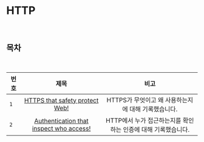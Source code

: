 # HTTP

<br>

## 목차

<br>

| 번호 | 제목 | 비고 |
|---|:---:|:---:|
| `1` | [HTTPS that safety protect Web!](./HTTPS.md) | HTTPS가 무엇이고 왜 사용하는지에 대해 기록했습니다.  |
| `2` | [Authentication that inspect who access!](./Auth.md) | HTTP에서 누가 접근하는지를 확인 하는 인증에 대해 기록했습니다.  |

